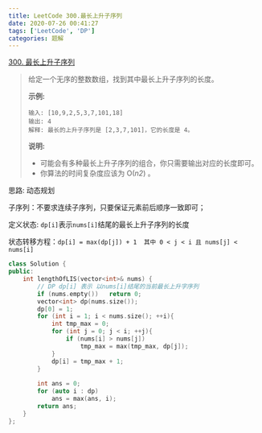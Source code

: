 ```yaml
---
title: LeetCode 300.最长上升子序列
date: 2020-07-26 00:41:27
tags: ['LeetCode', 'DP']
categories: 题解
---
```

[300. 最长上升子序列](https://leetcode-cn.com/problems/longest-increasing-subsequence/)
<!--more-->

>  给定一个无序的整数数组，找到其中最长上升子序列的长度。 
>
> **示例:**
>
> ```
> 输入: [10,9,2,5,3,7,101,18]
> 输出: 4 
> 解释: 最长的上升子序列是 [2,3,7,101]，它的长度是 4。
> ```
>
> **说明:**
>
> - 可能会有多种最长上升子序列的组合，你只需要输出对应的长度即可。
> - 你算法的时间复杂度应该为 O(*n2*) 。



思路:  动态规划

子序列：不要求连续子序列，只要保证元素前后顺序一致即可； 

定义状态: `dp[i]`表示`nums[i]`结尾的最长上升子序列的长度

状态转移方程：`dp[i] = max(dp[j]) + 1  其中 0 < j < i 且 nums[j] < nums[i]`

```c++
class Solution {
public:
    int lengthOfLIS(vector<int>& nums) {
        // DP dp[i] 表示 以nums[i]结尾的当前最长上升字序列
        if (nums.empty())   return 0;
        vector<int> dp(nums.size());
        dp[0] = 1;
        for (int i = 1; i < nums.size(); ++i){
            int tmp_max = 0;
            for (int j = 0; j < i; ++j){
                if (nums[i] > nums[j])
                    tmp_max = max(tmp_max, dp[j]);
            }
            dp[i] = tmp_max + 1;
        }
        
        int ans = 0;
        for (auto i : dp)
            ans = max(ans, i);
        return ans;
    }
};
```

